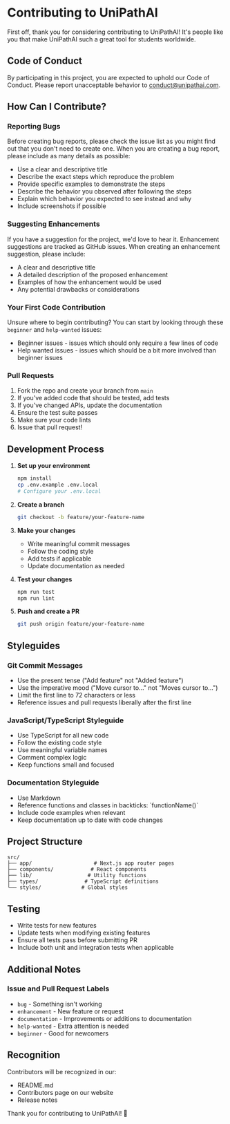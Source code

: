 # Contributing to UniPathAI

First off, thank you for considering contributing to UniPathAI! It's people like you that make UniPathAI such a great tool for students worldwide.

## Code of Conduct

By participating in this project, you are expected to uphold our Code of Conduct. Please report unacceptable behavior to conduct@unipathai.com.

## How Can I Contribute?

### Reporting Bugs

Before creating bug reports, please check the issue list as you might find out that you don't need to create one. When you are creating a bug report, please include as many details as possible:

- Use a clear and descriptive title
- Describe the exact steps which reproduce the problem
- Provide specific examples to demonstrate the steps
- Describe the behavior you observed after following the steps
- Explain which behavior you expected to see instead and why
- Include screenshots if possible

### Suggesting Enhancements

If you have a suggestion for the project, we'd love to hear it. Enhancement suggestions are tracked as GitHub issues. When creating an enhancement suggestion, please include:

- A clear and descriptive title
- A detailed description of the proposed enhancement
- Examples of how the enhancement would be used
- Any potential drawbacks or considerations

### Your First Code Contribution

Unsure where to begin contributing? You can start by looking through these `beginner` and `help-wanted` issues:

- Beginner issues - issues which should only require a few lines of code
- Help wanted issues - issues which should be a bit more involved than beginner issues

### Pull Requests

1. Fork the repo and create your branch from `main`
2. If you've added code that should be tested, add tests
3. If you've changed APIs, update the documentation
4. Ensure the test suite passes
5. Make sure your code lints
6. Issue that pull request!

## Development Process

1. **Set up your environment**

   ```bash
   npm install
   cp .env.example .env.local
   # Configure your .env.local
   ```

2. **Create a branch**

   ```bash
   git checkout -b feature/your-feature-name
   ```

3. **Make your changes**

   - Write meaningful commit messages
   - Follow the coding style
   - Add tests if applicable
   - Update documentation as needed

4. **Test your changes**

   ```bash
   npm run test
   npm run lint
   ```

5. **Push and create a PR**
   ```bash
   git push origin feature/your-feature-name
   ```

## Styleguides

### Git Commit Messages

- Use the present tense ("Add feature" not "Added feature")
- Use the imperative mood ("Move cursor to..." not "Moves cursor to...")
- Limit the first line to 72 characters or less
- Reference issues and pull requests liberally after the first line

### JavaScript/TypeScript Styleguide

- Use TypeScript for all new code
- Follow the existing code style
- Use meaningful variable names
- Comment complex logic
- Keep functions small and focused

### Documentation Styleguide

- Use Markdown
- Reference functions and classes in backticks: \`functionName()\`
- Include code examples when relevant
- Keep documentation up to date with code changes

## Project Structure

```
src/
├── app/                    # Next.js app router pages
├── components/            # React components
├── lib/                  # Utility functions
├── types/               # TypeScript definitions
└── styles/             # Global styles
```

## Testing

- Write tests for new features
- Update tests when modifying existing features
- Ensure all tests pass before submitting PR
- Include both unit and integration tests when applicable

## Additional Notes

### Issue and Pull Request Labels

- `bug` - Something isn't working
- `enhancement` - New feature or request
- `documentation` - Improvements or additions to documentation
- `help-wanted` - Extra attention is needed
- `beginner` - Good for newcomers

## Recognition

Contributors will be recognized in our:

- README.md
- Contributors page on our website
- Release notes

Thank you for contributing to UniPathAI! 🎉
